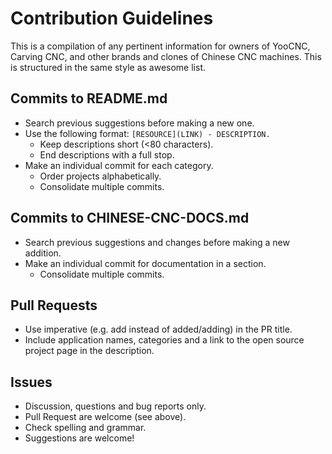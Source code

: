 # Contribution Guidelines

This is a compilation of any pertinent information for owners of YooCNC, Carving CNC, and other brands and clones of Chinese CNC machines. This is structured in the same style as awesome list.

## Commits to README.md
* Search previous suggestions before making a new one.
* Use the following format: `[RESOURCE](LINK) - DESCRIPTION.`
  * Keep descriptions short (<80 characters).
  * End descriptions with a full stop.
* Make an individual commit for each category.
  * Order projects alphabetically.
  * Consolidate multiple commits.

## Commits to CHINESE-CNC-DOCS.md
* Search previous suggestions and changes before making a new addition.
* Make an individual commit for documentation in a section.
  * Consolidate multiple commits.

## Pull Requests
* Use imperative (e.g. add instead of added/adding) in the PR title.
* Include application names, categories and a link to the open source project page in the description.

## Issues
* Discussion, questions and bug reports only.
* Pull Request are welcome (see above).
* Check spelling and grammar.
* Suggestions are welcome!
